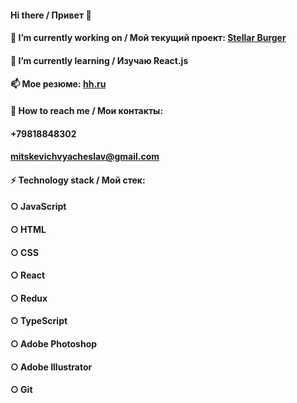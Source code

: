 #### Hi there / Привет 👋

#### 🔭 I’m currently working on / Мой текущий проект: [Stellar Burger](https://mechanicell.github.io/react-burger/)
#### 🌱 I’m currently learning / Изучаю React.js 
#### 📫 Moe резюме: [hh.ru](https://hh.ru/resume/fca2907eff0956c1490039ed1f6e66646c586b)
#### 💬 How to reach me / Мои контакты: 
#### +79818848302
#### mitskevichvyacheslav@gmail.com

#### ⚡ Technology stack / Мой стек: 
#### ○ JavaScript 
#### ○ HTML 
#### ○ CSS 
#### ○ React 
#### ○ Redux
#### ○ TypeScript  
#### ○ Adobe Photoshop
#### ○ Adobe Illustrator
#### ○ Git

<!--
**MechaniCell/MechaniCell** is a ✨ _special_ ✨ repository because its `README.md` (this file) appears on your GitHub profile.

Here are some ideas to get you started:

- 👯 I’m looking to collaborate on ...
- 🤔 I’m looking for help with ...
- 💬 Ask me about ...
- 📫 How to reach me: ...
- 😄 Pronouns: ...
- ⚡ Fun fact: ...
-->
